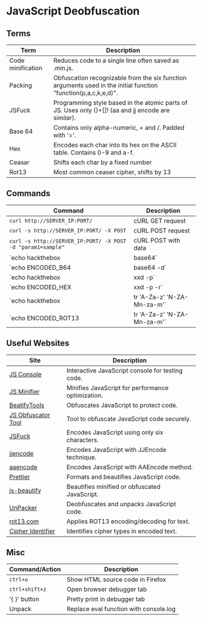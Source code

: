 # JavaScript Deobfuscation

## Terms

| Term | Description |
|------|-------------|
| Code minification | Reduces code to a single line often saved as .min.js. |
| Packing | Obfuscation recognizable from the six function arguments used in the initial function "function(p,a,c,k,e,d)". |
| JSFuck | Programming style based in the atomic parts of JS. Uses only ()+[]! (aa and jj encode are similar). |
| Base 64 | Contains only alpha-numeric, + and /. Padded with '='. |
| Hex | Encodes each char into its hex on the ASCII table. Contains 0-9 and a-f. |
| Ceasar | Shifts each char by a fixed number |
| Rot13 | Most common ceaser cipher, shifts by 13 |

## Commands

| Command | Description |
|---------|-------------|
| `curl http://SERVER_IP:PORT/`     | cURL GET request        |
| `curl -s http://SERVER_IP:PORT/ -X POST` | cURL POST request    |
| `curl -s http://SERVER_IP:PORT/ -X POST -d "param1=sample"` | cURL POST with data |
| `echo hackthebox | base64` | base64 encode |
| `echo ENCODED_B64 | base64 -d` | base64 decode |
| `echo hackthebox | xxd -p` | hex encode |
| `echo ENCODED_HEX | xxd -p -r` | hex decode |
| `echo hackthebox | tr 'A-Za-z' 'N-ZA-Mn-za-m'` | rot13 encode |
| `echo ENCODED_ROT13 | tr 'A-Za-z' 'N-ZA-Mn-za-m'` | rot13 decode |

## Useful Websites

| Site              | Description                          |
|-------------------|--------------------------------------|
| [JS Console](https://jsconsole.com/)      | Interactive JavaScript console for testing code. |
| [JS Minifier](https://www.toptal.com/developers/javascript-minifier) | Minifies JavaScript for performance optimization. |
| [BeatifyTools](https://beautifytools.com/javascript-obfuscator.php) | Obfuscates JavaScript to protect code. |
| [JS Obfuscator Tool](https://obfuscator.io/) | Tool to obfuscate JavaScript code securely. |
| [JSFuck](https://jsfuck.com/)             | Encodes JavaScript using only six characters. |
| [jjencode](https://utf-8.jp/public/jjencode.html) | Encodes JavaScript with JJEncode technique. |
| [aaencode](https://utf-8.jp/public/aaencode.html) | Encodes JavaScript with AAEncode method. |
| [Prettier](https://prettier.io/playground/) | Formats and beautifies JavaScript code. |
| [js-beautify](https://beautifier.io/)     | Beautifies minified or obfuscated JavaScript. |
| [UnPacker](https://matthewfl.com/unPacker.html) | Deobfuscates and unpacks JavaScript code. |
| [rot13.com](https://rot13.com/)           | Applies ROT13 encoding/decoding for text. |
| [Cipher Identifier](https://www.boxentriq.com/code-breaking/cipher-identifier) | Identifies cipher types in encoded text. |

## Misc

| Command/Action | Description |
|----------------|-------------|
| `ctrl+u` | Show HTML source code in Firefox |
| `ctrl+shift+z` | Open browser debugger tab |
| '{ }' button | Pretty print in debugger tab |
| Unpack | Replace eval function with console.log |